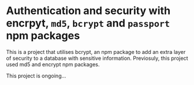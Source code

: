 # Authentication and security with encrpyt, `md5`, `bcrypt` and `passport` npm packages

This is a project that utilises bcrypt, an npm package to add an extra layer of security to a database with sensitive information. Previosuly, this project
used md5 and encrypt npm packages.

This project is ongoing...

